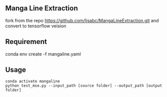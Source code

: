 Manga Line Extraction
--------------

fork from the repo https://github.com/ljsabc/MangaLineExtraction.git and convert to tensorflow veision

## Requirement
conda env create -f mangaline.yaml

## Usage
```
conda activate mangaline
python test_mse.py --input_path [source folder] --output_path [output folder]
```
